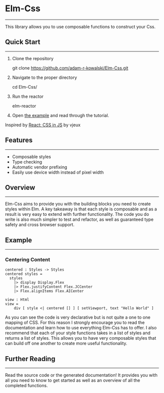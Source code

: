 # Elm-Css
---

This library allows you to use composable functions to construct your Css.

## Quick Start
---
1. Clone the repository

    git clone https://github.com/adam-r-kowalski/Elm-Css.git

2. Navigate to the proper directory

    cd Elm-Css/

3. Run the reactor

    elm-reactor

4. Open [the example](http://localhost:8000/Example.elm) and read through the tutorial.

Inspired by [React: CSS in JS](https://speakerdeck.com/vjeux/react-css-in-js) by vjeux

## Features
---

* Composable styles
* Type checking
* Automatic vendor prefixing
* Easily use device width instead of pixel width

## Overview
---

Elm-Css aims to provide you with the building blocks you need to create styles within Elm.
A key takeaway is that each style is composable and as a result is very easy to extend with further functionality.
The code you do write is also much simpler to test and refactor, as well as guaranteed type safety and cross browser support.

## Example
---
### Centering Content
    centered : Styles -> Styles
    centered styles =
      styles
        |> display Display.Flex
        |> Flex.justifyContent Flex.JCCenter
        |> Flex.alignItems Flex.AICenter

    view : Html
    view =
        div [ style <| centered [] ] [ setViewport, text "Hello World" ]

As you can see the code is very declarative but is not quite a one to one mapping of CSS.
For this reason I strongly encourage you to read the documentation and learn how to use everything Elm-Css has to offer.
I also recommend that each of your style functions takes in a list of styles and returns a list of styles.
This allows you to have very composable styles that can build off one another to create more useful functionality.

## Further Reading
---
Read the source code or the generated documentation!
It provides you with all you need to know to get started as well as an overview of all the completed functions.
